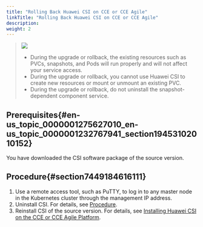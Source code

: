 ```yaml
---
title: "Rolling Back Huawei CSI on CCE or CCE Agile"
linkTitle: "Rolling Back Huawei CSI on CCE or CCE Agile"
description: 
weight: 2
---
```


>![](/css-docs/public_sys-resources/en/icon-notice.gif) 
>-   During the upgrade or rollback, the existing resources such as PVCs, snapshots, and Pods will run properly and will not affect your service access.
>-   During the upgrade or rollback, you cannot use Huawei CSI to create new resources or mount or unmount an existing PVC.
>-   During the upgrade or rollback, do not uninstall the snapshot-dependent component service.

## Prerequisites{#en-us_topic_0000001275627010_en-us_topic_0000001232767941_section19453102010152}

You have downloaded the CSI software package of the source version.

## Procedure{#section7449184616111}

1.  Use a remote access tool, such as PuTTY, to log in to any master node in the Kubernetes cluster through the management IP address.
2.  Uninstall CSI. For details, see  [Procedure](/docs/installation-and-deployment/uninstalling-huawei-csi/uninstalling-huawei-csi-using-helm/uninstalling-huawei-csi-on-cce-or-cce-agile#section1489941282414).
3.  Reinstall CSI of the source version. For details, see  [Installing Huawei CSI on the CCE or CCE Agile Platform](/docs/installation-and-deployment/installing-huawei-csi/installing-huawei-csi-using-helm/installing-huawei-csi-on-the-cce-or-cce-agile-platform).

